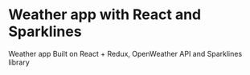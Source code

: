 # Weather app with React and Sparklines

Weather app Built on React + Redux, OpenWeather API and Sparklines library
